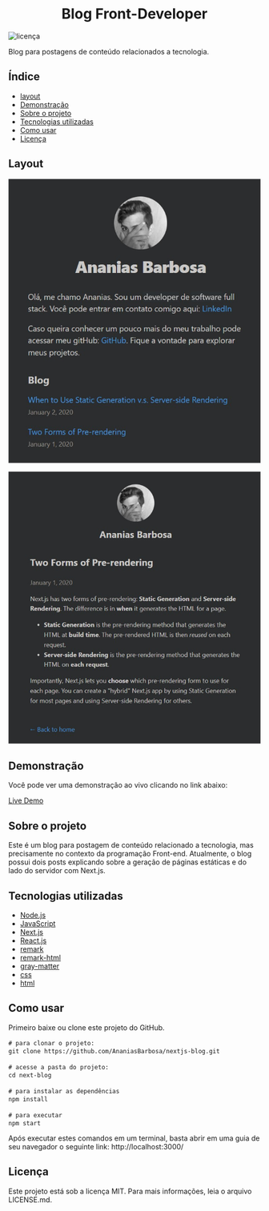 <h1 align="center">Blog Front-Developer </h1>

![licença](https://img.shields.io/github/license/AnaniasBarbosa/nextjs-blog)

Blog para postagens de conteúdo relacionados a tecnologia.

## Índice

- [layout](#layout)
- [Demonstração](#demonstração)
- [Sobre o projeto](#sobre-o-projeto)
- [Tecnologias utilizadas](#tecnologias-utilizadas)
- [Como usar](#como-usar)
- [Licença](#licença)

## Layout

![HOME](/assets/blog-index.jpg)

![POST](/assets/blog-post.jpg)

## Demonstração

Você pode ver uma demonstração ao vivo clicando no link abaixo:

[Live Demo](https://nextjs-blog-iota-nine-81.vercel.app/)

## Sobre o projeto

Este é um blog para postagem de conteúdo relacionado a tecnologia, mas precisamente no contexto da programação Front-end.
Atualmente, o blog possui dois posts explicando sobre a geração de páginas estáticas e do lado do servidor com Next.js.

## Tecnologias utilizadas

- [Node.js](https://nodejs.org/en/about)
- [JavaScript](https://developer.mozilla.org/pt-BR/docs/Web/JavaScript)
- [Next.js](https://nextjs.org/)
- [React.js](https://react.dev/)
- [remark](https://www.npmjs.com/package/remark)
- [remark-html](https://www.npmjs.com/package/remark-html)
- [gray-matter](https://www.npmjs.com/package/gray-matter)
- [css]()
- [html]()

## Como usar

Primeiro baixe ou clone este projeto do GitHub.

```npm
# para clonar o projeto:
git clone https://github.com/AnaniasBarbosa/nextjs-blog.git

# acesse a pasta do projeto:
cd next-blog

# para instalar as dependências
npm install

# para executar
npm start
```
Após executar estes comandos em um terminal, basta abrir em uma guia de seu navegador o seguinte link: 
http://localhost:3000/

## Licença

Este projeto está sob a licença MIT. Para mais informações, leia o arquivo LICENSE.md.
